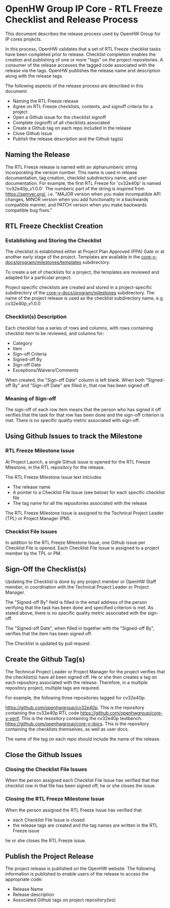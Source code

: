 # OpenHW Group IP Core - RTL Freeze Checklist and Release Process

This document describes the release process used by OpenHW Group for IP cores projects.

In this process, OpenHW validates that a set of RTL Freeze checklist tasks have been completed prior to release.
Checklist completion enables the creation and publishing of one or more "tags" on the project repositories. A consumer of the release accesses the tagged code associated with the release via the tags. OpenHW publishes the release name and description along with the release tags.


The following aspects of the release process are described in this document: 
* Naming the RTL Freeze release
* Agree on RTL Freeze checklists, contents, and signoff criteria for a project
* Open a Github issue for the checklist signoff
* Complete (signoff) of all checklists associated
* Create a Github tag on each repo included in the release
* Close Github issue
* Publish the release description and the Github tag(s)

## Naming the Release

The RTL Freeze release is named with an alphanumberic string incorporating the version number. This name is used in release documentation, tag creation, checklist subdirectory name, and user documentation.
For example, the first RTL Freeze for 'cv32e40p' is named  'cv32e40p_v1.0.0'. 
The numberic part of the string is inspired from https://semver.org/, i.e.
"MAJOR version when you make incompatible API changes,
MINOR version when you add functionality in a backwards compatible manner, and
PATCH version when you make backwards compatible bug fixes."

## RTL Freeze Checklist Creation

### Establishing and Storing the Checklist

The checklist is established either at Project Plan Approved (PPA) Gate or at another early stage of the project. 
Templates are available in the [core-v-docs/program/milestones/templates](https://github.com/openhwgroup/core-v-docs/tree/master/program/milestones/templates) subdirectory.

To create a set of checklists for a project, the templates are reviewed and adapted for a particular project.

Project specific checklists are created and stored in a project-specific subdirectory of the [core-v-docs/program/milestones](https://github.com/openhwgroup/core-v-docs/tree/master/program/milestones) subdirectory.
The name of the project release is used as the checklist subdirectory name, e.g. cv32e40p_v1.0.0

### Checklist(s) Description

Each checklist has a series of rows and columns, with rows containing checklist item to be reviewed, and columns for:

* Category	
* Item	
* Sign-off Criteria	
* Signed-off By	
* Sign-off Date	
* Exceptions/Waivers/Comments

When created, the "Sign-off Date" column is left blank. When both "Signed-off By" and "Sign-off Date" are filled in, that row has been signed off.

### Meaning of Sign-off
The sign-off of each row item means that the person who has signed it off verifies that the task for that row has been done and the sign-off criterion is met. There is no specific quality metric associated with sign-off. 



## Using Github Issues to track the Milestone

### RTL Freeze Milestone Issue

At Project Launch, a single Github issue is opened for the RTL Freeze Milestone, in the RTL repository for the release.

The RTL Freeze Milestone Issue text inlcludes 
* The release name
* A pointer to a Checklist File Issue (see below) for each specific checklist file
* The tag name for all the repositories associated with the release

The RTL Freeze Milestone Issue is assigned to the Technical Project Leader (TPL) or Project Manager (PM).

### Checklist File Issues

In addition to the RTL Freeze Milestone Issue, one Github issue per Checklist File is opened.
Each Checklist File Issue is assigned to a project member by the TPL or PM. 



## Sign-Off the Checklist(s)

Updating the Checklist is done by any project member or OpenHW Staff member, in coordination with the Technical Project Leader or Project Manager.

The "Signed-off By" field is filled in the email address of the person verifying that the task has been done and specified criterion is met.
As stated above, there is no specific quality metric associated with the sign-off.

The "Signed-off Date", when filled in together with the "Signed-off By", verifies that the item has been signed off.

The Checklist is updated by pull request.


## Create the Github Tag(s)

The Technical Project Leader or Project Manager for the project verifies that the checklist(s) 
have all been signed off. He or she then creates a tag on each repository associated with the release.
Therefore, in a multiple repository project, multiple tags are required. 

For example, the following three repositories tagged for cv32e40p:

https://github.com/openhwgroup/cv32e40p. This is the repository containing the cv32e40p RTL code
https://github.com/openhwgroup/core-v-verif. This is the resository containing the cv32e40p testbench.
https://github.com/openhwgroup/core-v-docs. This is the repository containing the checklists themselves, as well as user docs.


The name of the tag on each repo should include the name of the release.



## Close the Github Issues

### Closing the Checklist File Issues
When the person assigned each Checklist File Issue has verified that that checklist row in that file has been signed off, he or she closes the issue.

### Closing the RTL Freeze Milestone Issue
When the person assigned the RTL Freeze Issue has verified that 
* each Checklist File Issue is closed
* the release tags are created and the tag names are written in the RTL Freeze issue

he or she closes the RTL Freeze issue.




## Publish the Project Release

The project release is published on the OpenHW website. The following information is published to enable users of the release to access the appropriate code:

* Release Name
* Release description
* Associated Github tags on project repository(ies)
